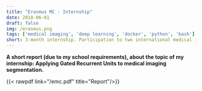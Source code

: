 ```yaml
---
title: "Erasmus MC - Internship"
date: 2018-06-01
draft: false
img: /erasmus.png
tags: ['medical imaging', 'deep learning', 'docker', 'python', 'bash']
short: 3-month internship. Participation to two international medical imaging challenges. 
---
```


**A short report (due to my school requirements), about the topic of my internship: Applying Gated Recurrent Units to medical imaging segmentation.**

{{< rawpdf link="/emc.pdf" title="Report"/>}}

